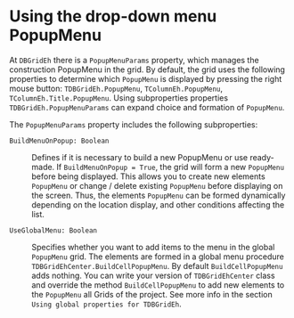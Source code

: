 # Using the drop-down menu PopupMenu


At `DBGridEh` there is a `PopupMenuParams` property, which manages the construction PopupMenu in the grid. By default, the grid uses the following properties to determine which `PopupMenu` is displayed by pressing the right mouse button: `TDBGridEh.PopupMenu`, `TColumnEh.PopupMenu`, `TColumnEh.Title.PopupMenu`. Using subproperties properties `TDBGridEh.PopupMenuParams` can expand choice and formation of `PopupMenu`.

The `PopupMenuParams` property includes the following subproperties:

`BuildMenuOnPopup: Boolean`
<dd>

Defines if it is necessary to build a new PopupMenu or use ready-made. If `BuildMenuOnPopup = True`, the grid will form a new `PopupMenu` before being displayed. This allows you to create new elements `PopupMenu` or change / delete existing `PopupMenu` before displaying on the screen. Thus, the elements `PopupMenu` can be formed dynamically depending on the location display, and other conditions affecting the list.
</dd>

`UseGlobalMenu: Boolean`

<dd>

Specifies whether you want to add items to the menu in the global `PopupMenu` grid. The elements are formed in a global menu procedure `TDBGridEhCenter.BuildCellPopupMenu`. By default `BuildCellPopupMenu` adds nothing. You can write your version of `TDBGridEhCenter` class and override the method `BuildCellPopupMenu` to add new elements to the `PopupMenu` all Grids of the project. See more info in the section `Using global properties for TDBGridEh`.
</dd>
